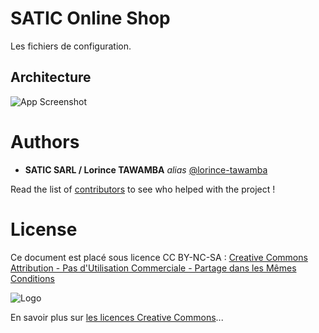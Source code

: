 # SATIC Online Shop 

Les fichiers de configuration.  

## Architecture

![App Screenshot](https://github.com/lorince-tawamba/satic-online-shop-centralize-configuration-file/Architecture.jpg?text=App+Screenshot+Here)

# Authors

* **SATIC SARL / Lorince TAWAMBA** _alias_ [@lorince-tawamba](https://github.com/lorince-tawamba)

Read the list of [contributors](https://github.com/lorince-tawamba/gescom/contributors) to see who helped with the project ! 

# License

Ce document est placé sous licence CC BY-NC-SA :  [Creative Commons
Attribution - Pas d'Utilisation Commerciale - Partage dans les Mêmes Conditions](https://creativecommons.org/licenses/by-nc-sa/4.0/)

![Logo](https://licensebuttons.net/l/by-nc-sa/3.0/88x31.png)

En savoir plus sur [les licences Creative Commons](https://creativecommons.org/licenses/?lang=fr-FR)...
